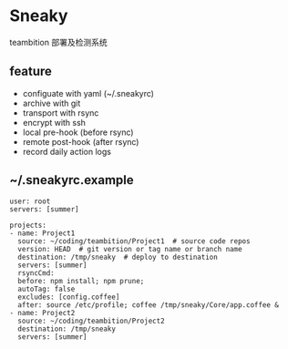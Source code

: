 Sneaky
=======

teambition 部署及检测系统

## feature

* configuate with yaml (~/.sneakyrc)
* archive with git
* transport with rsync
* encrypt with ssh
* local pre-hook (before rsync)
* remote post-hook (after rsync)
* record daily action logs

## ~/.sneakyrc.example

```
user: root
servers: [summer]

projects:
- name: Project1
  source: ~/coding/teambition/Project1  # source code repos
  version: HEAD  # git version or tag name or branch name
  destination: /tmp/sneaky  # deploy to destination
  servers: [summer]
  rsyncCmd:
  before: npm install; npm prune;
  autoTag: false
  excludes: [config.coffee]
  after: source /etc/profile; coffee /tmp/sneaky/Core/app.coffee &
- name: Project2
  source: ~/coding/teambition/Project2
  destination: /tmp/sneaky
  servers: [summer]
```